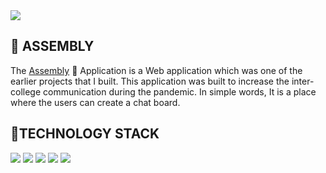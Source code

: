 <img src="IMG/banner.png" />

<h2> 📮 ASSEMBLY </h2>
The <a href="https://github.com/Ajaiqmar/ASSEMBLY">Assembly</a> 📮 Application is a Web application which was one of the earlier projects that I built. This application was built to increase the inter-college communication during the pandemic. In simple words, It is a place where the users can create a chat board.

<h2> 📱TECHNOLOGY STACK </h2>
<a href="https://developer.mozilla.org/en-US/docs/Learn/Getting_started_with_the_web/HTML_basics"><img src="https://img.shields.io/badge/HTML-%20-brightgreen" /></a>
<a href="https://developer.mozilla.org/en-US/docs/Web/CSS"><img src="https://img.shields.io/badge/CSS-%20-red" /></a>
<a href="https://developer.mozilla.org/en-US/docs/Web/JavaScript"><img src="https://img.shields.io/badge/JS-%20-blue" /></a>
<a href="https://www.php.net/docs.php"><img src="https://img.shields.io/badge/PHP-%20-yellow" /></a>
<a href="https://www.twilio.com/docs"><img src="https://img.shields.io/badge/Twilio-%20-violet" /></a>
